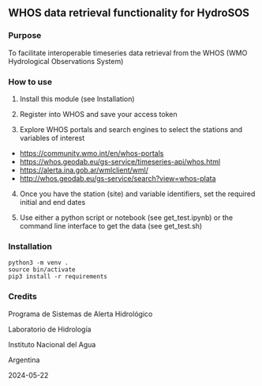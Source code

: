 ## WHOS data retrieval functionality for HydroSOS

### Purpose

To facilitate interoperable timeseries data retrieval from the WHOS (WMO Hydrological Observations System)

### How to use

1. Install this module (see Installation)

2. Register into WHOS and save your access token

3. Explore WHOS portals and search engines to select the stations and variables of interest

  - https://community.wmo.int/en/whos-portals
  - https://whos.geodab.eu/gs-service/timeseries-api/whos.html
  - https://alerta.ina.gob.ar/wmlclient/wml/
  - http://whos.geodab.eu/gs-service/search?view=whos-plata


4. Once you have the station (site) and variable identifiers, set the required initial and end dates

5. Use either a python script or notebook (see get_test.ipynb) or the command line interface to get the data (see get_test.sh)

### Installation

    python3 -m venv .
    source bin/activate
    pip3 install -r requirements

### Credits

Programa de Sistemas de Alerta Hidrológico

Laboratorio de Hidrología

Instituto Nacional del Agua

Argentina

2024-05-22

